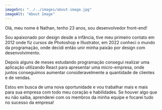 ```yaml
---
imageSrc: "../../images/about-image.jpg"
imageAlt: "About Image"
---
```


Olá, meu nome é Nathan, tenho 23 anos, sou desenvolvedor front-end!

Sou apaixonado por design desde a infância, tive meu primeiro contato em 2012 onde fiz cursos de Photoshop e Illustrator, em 2022 conheci o mundo da programação, onde decidi então unir minha paixão por design com desenvolvimento.

Depois alguns de meses estudando programação consegui realizar uma aplicação utilizando React para apresentar uma micro-empresa, onde juntos conseguimos aumentar consideravelmente a quantidade de clientes e de vendas.

Estou em busca de uma nova oportunidade e vou trabalhar mais e mais para sua empresa com todo meu coração e habilidades. Se houver algo que eu não saiba, aprenderei com os membros da minha equipe e focarei tudo no sucesso da empresa!

